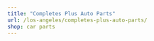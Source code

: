 ```yaml
---
title: "Completes Plus Auto Parts"
url: /los-angeles/completes-plus-auto-parts/
shop: car parts
---
```

